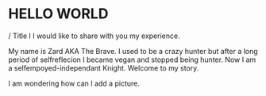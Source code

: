 # HELLO WORLD
/ Title I
I would like to share with you my experience.

My name is Zard AKA The Brave. I used to be a crazy hunter but after a long period of selfreflecion I became vegan and stopped being hunter. Now I am a selfempoyed-independant Knight. Welcome to my story.

I am wondering how can I add a picture.
